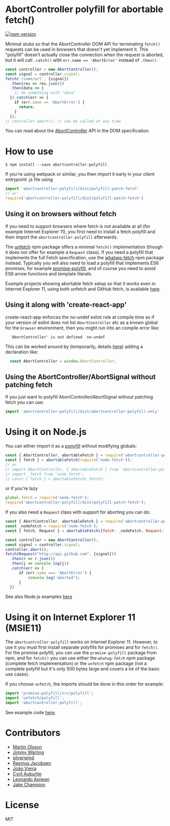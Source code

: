 # AbortController polyfill for abortable fetch()

[![npm version](https://badge.fury.io/js/abortcontroller-polyfill.svg)](https://badge.fury.io/js/abortcontroller-polyfill)

Minimal stubs so that the AbortController DOM API for terminating ```fetch()``` requests can be used
in browsers that doesn't yet implement it. This "polyfill" doesn't actually close the connection
when the request is aborted, but it will call ```.catch()``` with ```err.name == 'AbortError'```
instead of ```.then()```.

```js
const controller = new AbortController();
const signal = controller.signal;
fetch('/some/url', {signal})
  .then(res => res.json())
  .then(data => {
    // do something with "data"
  }).catch(err => {
    if (err.name == 'AbortError') {
      return;
    }
  });
// controller.abort(); // can be called at any time
```

You can read about the [AbortController](https://dom.spec.whatwg.org/#aborting-ongoing-activities) API in the DOM specification.

# How to use

```shell
$ npm install --save abortcontroller-polyfill
```

If you're using webpack or similar, you then import it early in your client entrypoint .js file using

```js
import 'abortcontroller-polyfill/dist/polyfill-patch-fetch'
// or:
require('abortcontroller-polyfill/dist/polyfill-patch-fetch')
```

## Using it on browsers without fetch

If you need to support browsers where fetch is not available at all (for example
Internet Explorer 11), you first need to install a fetch polyfill and then
import the ```abortcontroller-polyfill``` afterwards.

The [unfetch](https://www.npmjs.com/package/unfetch) npm package offers a minimal ```fetch()```
implementation (though it does not offer for example a ```Request``` class). If you need a polyfill that
implements the full Fetch specification, use the
[whatwg-fetch](https://www.npmjs.com/package/whatwg-fetch) npm package instead. Typically you will
also need to load a polyfill that implements ES6 promises, for example
[promise-polyfill](https://www.npmjs.com/package/promise-polyfill), and of course you need to avoid
ES6 arrow functions and template literals.

Example projects showing abortable fetch setup so that it works even in Internet Explorer 11, using
both unfetch and GitHub fetch, is available
[here](https://github.com/mo/abortcontroller-polyfill-examples).

## Using it along with 'create-react-app'

create-react-app enforces the no-undef eslint rule at compile time so if your
version of eslint does not list ```AbortController``` etc as a known global for
the ```browser``` environment, then you might run into an compile error like:

```
  'AbortController' is not defined  no-undef
```

This can be worked around by (temporarily, details [here](https://github.com/mo/abortcontroller-polyfill/issues/10)) adding a declaration like:

```js
  const AbortController = window.AbortController;
```

## Using the AbortController/AbortSignal without patching fetch

If you just want to polyfill AbortController/AbortSignal without patching fetch
you can use:

```js
import 'abortcontroller-polyfill/dist/abortcontroller-polyfill-only'
```

# Using it on Node.js

You can either import it as a [ponyfill](https://ponyfill.com/) without modifying globals:

```js
const { AbortController, abortableFetch } = require('abortcontroller-polyfill/dist/cjs-ponyfill');
const { fetch } = abortableFetch(require('node-fetch'));
// or
// import AbortController, { abortableFetch } from 'abortcontroller-polyfill/dist/cjs-ponyfill';
// import _fetch from 'node-fetch';
// const { fetch } = abortableFetch(_fetch);
```
or if you're lazy
```js
global.fetch = require('node-fetch');
require('abortcontroller-polyfill/dist/polyfill-patch-fetch');
```

If you also need a ```Request``` class with support for aborting you can do:

```js
const { AbortController, abortableFetch } = require('abortcontroller-polyfill/dist/cjs-ponyfill');
const _nodeFetch = require('node-fetch');
const { fetch, Request } = abortableFetch({fetch: _nodeFetch, Request: _nodeFetch.Request});

const controller = new AbortController();
const signal = controller.signal;
controller.abort();
fetch(Request("http://api.github.com", {signal}))
  .then(r => r.json())
  .then(j => console.log(j))
  .catch(err => {
      if (err.name === 'AbortError') {
          console.log('aborted');
      }
  })
```

See also Node.js examples [here](https://github.com/mo/abortcontroller-polyfill-examples/tree/master/node)

# Using it on Internet Explorer 11 (MSIE11)

The ```abortcontroller-polyfill``` works on Internet Explorer 11. However, to use it you must first
install separate polyfills for promises and for ```fetch()```. For the promise polyfill, you can
use the ```promise-polyfill``` package from npm, and for ```fetch()``` you can use either the ```whatwg-fetch``` npm package (complete fetch implementation) or the ```unfetch``` npm package (not a complete polyfill but it's only 500 bytes large and covers a lot of the basic use cases).

If you choose ```unfetch```, the imports should be done in this order for example:

```js
import 'promise-polyfill/src/polyfill';
import 'unfetch/polyfill';
import 'abortcontroller-polyfill';
```

See example code [here](https://github.com/mo/abortcontroller-polyfill-examples/tree/master/create-react-app-msie11).

# Contributors
* [Martin Olsson](https://github.com/mo)
* [Jimmy Wärting](https://github.com/jimmywarting)
* [silverwind](https://github.com/silverwind)
* [Rasmus Jacobsen](https://github.com/rmja)
* [João Vieira](https://github.com/joaovieira)
* [Cyril Auburtin](https://github.com/caub)
* [Leonardo Apiwan](https://github.com/homer0)
* [Jake Champion](https://github.com/JakeChampion)

# License

MIT
